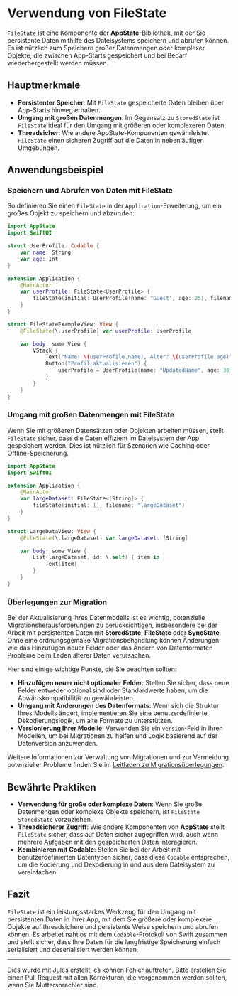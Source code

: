 # Verwendung von FileState

`FileState` ist eine Komponente der **AppState**-Bibliothek, mit der Sie persistente Daten mithilfe des Dateisystems speichern und abrufen können. Es ist nützlich zum Speichern großer Datenmengen oder komplexer Objekte, die zwischen App-Starts gespeichert und bei Bedarf wiederhergestellt werden müssen.

## Hauptmerkmale

- **Persistenter Speicher**: Mit `FileState` gespeicherte Daten bleiben über App-Starts hinweg erhalten.
- **Umgang mit großen Datenmengen**: Im Gegensatz zu `StoredState` ist `FileState` ideal für den Umgang mit größeren oder komplexeren Daten.
- **Threadsicher**: Wie andere AppState-Komponenten gewährleistet `FileState` einen sicheren Zugriff auf die Daten in nebenläufigen Umgebungen.

## Anwendungsbeispiel

### Speichern und Abrufen von Daten mit FileState

So definieren Sie einen `FileState` in der `Application`-Erweiterung, um ein großes Objekt zu speichern und abzurufen:

```swift
import AppState
import SwiftUI

struct UserProfile: Codable {
    var name: String
    var age: Int
}

extension Application {
    @MainActor
    var userProfile: FileState<UserProfile> {
        fileState(initial: UserProfile(name: "Guest", age: 25), filename: "userProfile")
    }
}

struct FileStateExampleView: View {
    @FileState(\.userProfile) var userProfile: UserProfile

    var body: some View {
        VStack {
            Text("Name: \(userProfile.name), Alter: \(userProfile.age)")
            Button("Profil aktualisieren") {
                userProfile = UserProfile(name: "UpdatedName", age: 30)
            }
        }
    }
}
```

### Umgang mit großen Datenmengen mit FileState

Wenn Sie mit größeren Datensätzen oder Objekten arbeiten müssen, stellt `FileState` sicher, dass die Daten effizient im Dateisystem der App gespeichert werden. Dies ist nützlich für Szenarien wie Caching oder Offline-Speicherung.

```swift
import AppState
import SwiftUI

extension Application {
    @MainActor
    var largeDataset: FileState<[String]> {
        fileState(initial: [], filename: "largeDataset")
    }
}

struct LargeDataView: View {
    @FileState(\.largeDataset) var largeDataset: [String]

    var body: some View {
        List(largeDataset, id: \.self) { item in
            Text(item)
        }
    }
}
```

### Überlegungen zur Migration

Bei der Aktualisierung Ihres Datenmodells ist es wichtig, potenzielle Migrationsherausforderungen zu berücksichtigen, insbesondere bei der Arbeit mit persistenten Daten mit **StoredState**, **FileState** oder **SyncState**. Ohne eine ordnungsgemäße Migrationsbehandlung können Änderungen wie das Hinzufügen neuer Felder oder das Ändern von Datenformaten Probleme beim Laden älterer Daten verursachen.

Hier sind einige wichtige Punkte, die Sie beachten sollten:
- **Hinzufügen neuer nicht optionaler Felder**: Stellen Sie sicher, dass neue Felder entweder optional sind oder Standardwerte haben, um die Abwärtskompatibilität zu gewährleisten.
- **Umgang mit Änderungen des Datenformats**: Wenn sich die Struktur Ihres Modells ändert, implementieren Sie eine benutzerdefinierte Dekodierungslogik, um alte Formate zu unterstützen.
- **Versionierung Ihrer Modelle**: Verwenden Sie ein `version`-Feld in Ihren Modellen, um bei Migrationen zu helfen und Logik basierend auf der Datenversion anzuwenden.

Weitere Informationen zur Verwaltung von Migrationen und zur Vermeidung potenzieller Probleme finden Sie im [Leitfaden zu Migrationsüberlegungen](migration-considerations.md).


## Bewährte Praktiken

- **Verwendung für große oder komplexe Daten**: Wenn Sie große Datenmengen oder komplexe Objekte speichern, ist `FileState` `StoredState` vorzuziehen.
- **Threadsicherer Zugriff**: Wie andere Komponenten von **AppState** stellt `FileState` sicher, dass auf Daten sicher zugegriffen wird, auch wenn mehrere Aufgaben mit den gespeicherten Daten interagieren.
- **Kombinieren mit Codable**: Stellen Sie bei der Arbeit mit benutzerdefinierten Datentypen sicher, dass diese `Codable` entsprechen, um die Kodierung und Dekodierung in und aus dem Dateisystem zu vereinfachen.

## Fazit

`FileState` ist ein leistungsstarkes Werkzeug für den Umgang mit persistenten Daten in Ihrer App, mit dem Sie größere oder komplexere Objekte auf threadsichere und persistente Weise speichern und abrufen können. Es arbeitet nahtlos mit dem `Codable`-Protokoll von Swift zusammen und stellt sicher, dass Ihre Daten für die langfristige Speicherung einfach serialisiert und deserialisiert werden können.

---
Dies wurde mit [Jules](https://jules.google) erstellt, es können Fehler auftreten. Bitte erstellen Sie einen Pull Request mit allen Korrekturen, die vorgenommen werden sollten, wenn Sie Muttersprachler sind.
